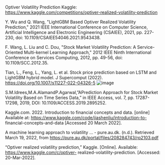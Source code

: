Optiver Volatility Prediction Kaggle:
https://www.kaggle.com/competitions/optiver-realized-volatility-prediction

Y. Wu and Q. Wang, "LightGBM Based Optiver Realized Volatility Prediction," 2021 IEEE International Conference on Computer Science, Artificial Intelligence and Electronic Engineering (CSAIEE), 2021, pp. 227-230, doi: 10.1109/CSAIEE54046.2021.9543438.

F. Wang, L. Liu and C. Dou, "Stock Market Volatility Prediction: A Service-Oriented Multi-kernel Learning Approach," 2012 IEEE Ninth International Conference on Services Computing, 2012, pp. 49-56, doi: 10.1109/SCC.2012.35.

Tian, L., Feng, L., Yang, L. et al. Stock price prediction based on LSTM and LightGBM hybrid model. J Supercomput (2022). https://doi.org/10.1007/s11227-022-04326-5
![image](https://user-images.githubusercontent.com/74765400/164970641-acd393d8-8828-4808-b491-32dfd856a36c.png)

S.M.Idrees,M.A.AlamandP.Agarwal,”APrediction Approach for Stock Market Volatility Based on Time Series Data,” in IEEE Access, vol. 7, pp. 17287-17298, 2019, DOI: 10.1109/ACCESS.2019.2895252.

Kaggle.com. 2022. Introduction to financial concepts and data. [online] Available at: https://www.kaggle.com/code/jiashenliu/introduction-to- financial-concepts-and-data [Accessed 20 March 2022].

A machine learning approach to volatility ... - pure.au.dk. (n.d.). Retrieved March 19, 2022, 
from https://pure.au.dk/portal/files/208284743/rp2103.pdf

“Optiver realized volatility prediction,” Kaggle. [Online]. Available: https://www.kaggle.com/c/optiver- realized-volatility-prediction. 
[Accessed: 20-Mar-2022].
